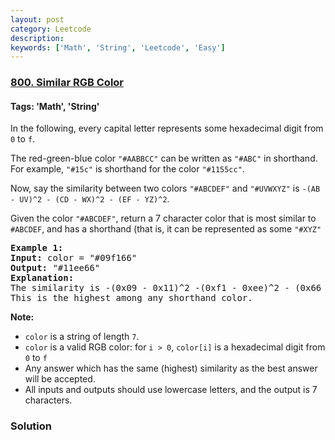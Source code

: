 ```yaml
---
layout: post
category: Leetcode
description: 
keywords: ['Math', 'String', 'Leetcode', 'Easy']
---
```

### [800. Similar RGB Color](https://leetcode.com/problems/similar-rgb-color)

#### Tags: 'Math', 'String'

<div class="content__u3I1 question-content__JfgR"><div><p>In the following, every capital letter represents some hexadecimal digit from <code>0</code> to <code>f</code>.</p>
<p>The red-green-blue color <code>"#AABBCC"</code> can be written as <code>"#ABC"</code> in shorthand.  For example, <code>"#15c"</code> is shorthand for the color <code>"#1155cc"</code>.</p>
<p>Now, say the similarity between two colors <code>"#ABCDEF"</code> and <code>"#UVWXYZ"</code> is <code>-(AB - UV)^2 - (CD - WX)^2 - (EF - YZ)^2</code>.</p>
<p>Given the color <code>"#ABCDEF"</code>, return a 7 character color that is most similar to <code>#ABCDEF</code>, and has a shorthand (that is, it can be represented as some <code>"#XYZ"</code></p>
<pre><strong>Example 1:</strong>
<strong>Input:</strong> color = "#09f166"
<strong>Output:</strong> "#11ee66"
<strong>Explanation: </strong> 
The similarity is -(0x09 - 0x11)^2 -(0xf1 - 0xee)^2 - (0x66 - 0x66)^2 = -64 -9 -0 = -73.
This is the highest among any shorthand color.
</pre>
<p><strong>Note:</strong></p>
<ul>
<li><code>color</code> is a string of length <code>7</code>.</li>
<li><code>color</code> is a valid RGB color: for <code>i &gt; 0</code>, <code>color[i]</code> is a hexadecimal digit from <code>0</code> to <code>f</code></li>
<li>Any answer which has the same (highest) similarity as the best answer will be accepted.</li>
<li>All inputs and outputs should use lowercase letters, and the output is 7 characters.</li>
</ul>
</div></div>

### Solution
